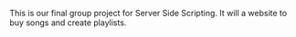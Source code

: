 This is our final group project for Server Side Scripting.
It will a website to buy songs and create playlists.